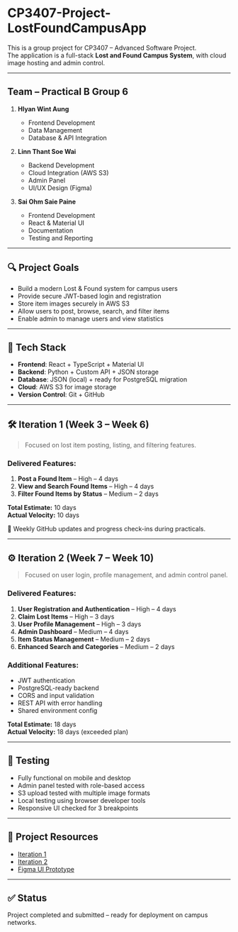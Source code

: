 # CP3407-Project-LostFoundCampusApp

This is a group project for CP3407 – Advanced Software Project.  
The application is a full-stack **Lost and Found Campus System**, with cloud image hosting and admin control.

---

## Team – Practical B Group 6

1. **Hlyan Wint Aung**  
   - Frontend Development  
   - Data Management
   - Database & API Integration   

2. **Linn Thant Soe Wai**  
   - Backend Development  
   - Cloud Integration (AWS S3)  
   - Admin Panel
   - UI/UX Design (Figma) 

3. **Sai Ohm Saie Paine**  
   - Frontend Development  
   - React & Material UI
   - Documentation
   - Testing and Reporting 

---

## 🔍 Project Goals

- Build a modern Lost & Found system for campus users
- Provide secure JWT-based login and registration
- Store item images securely in AWS S3
- Allow users to post, browse, search, and filter items
- Enable admin to manage users and view statistics

---

## 🧩 Tech Stack

- **Frontend**: React + TypeScript + Material UI
- **Backend**: Python + Custom API + JSON storage
- **Database**: JSON (local) + ready for PostgreSQL migration
- **Cloud**: AWS S3 for image storage
- **Version Control**: Git + GitHub

---

## 🛠️ Iteration 1 (Week 3 – Week 6)

> Focused on lost item posting, listing, and filtering features.

### Delivered Features:
1. **Post a Found Item** – High – 4 days  
2. **View and Search Found Items** – High – 4 days  
3. **Filter Found Items by Status** – Medium – 2 days  

**Total Estimate:** 10 days  
**Actual Velocity:** 10 days

📝 Weekly GitHub updates and progress check-ins during practicals.

---

## ⚙️ Iteration 2 (Week 7 – Week 10)

> Focused on user login, profile management, and admin control panel.

### Delivered Features:
1. **User Registration and Authentication** – High – 4 days  
2. **Claim Lost Items** – High – 3 days  
3. **User Profile Management** – High – 3 days  
4. **Admin Dashboard** – Medium – 4 days  
5. **Item Status Management** – Medium – 2 days  
6. **Enhanced Search and Categories** – Medium – 2 days  

### Additional Features:
- JWT authentication
- PostgreSQL-ready backend
- CORS and input validation
- REST API with error handling
- Shared environment config

**Total Estimate:** 18 days  
**Actual Velocity:** 18 days (exceeded plan)

---

## 🧪 Testing

- Fully functional on mobile and desktop
- Admin panel tested with role-based access
- S3 upload tested with multiple image formats
- Local testing using browser developer tools
- Responsive UI checked for 3 breakpoints

---

## 🔗 Project Resources

- [Iteration 1](./iteration_1.md)
- [Iteration 2](./iteration_2.md)
- [Figma UI Prototype](https://www.figma.com/design/pnSc3hQ3Hnj582Fi5I6Izc/Advenced-Software-Project?node-id=0-1&t=opU5IjUV8G3EgwZa-1)

---

## ✅ Status

Project completed and submitted – ready for deployment on campus networks.

